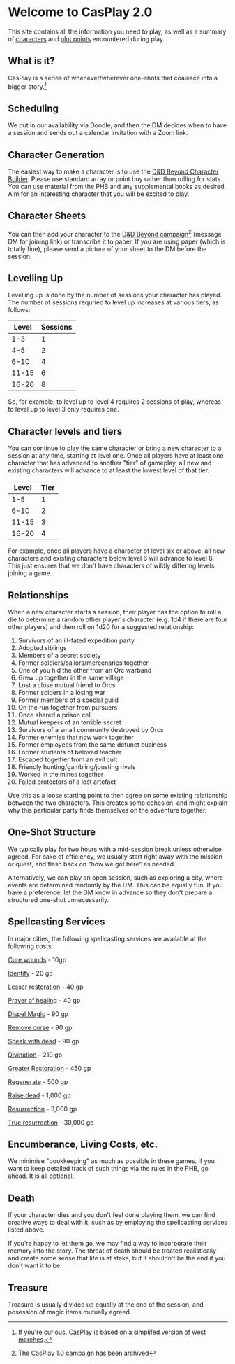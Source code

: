 # Welcome to CasPlay 2.0

This site contains all the information you need to play, as well as a summary of [characters](characters.md) and [plot points](plot.md) encountered during play.

## What is it?

CasPlay is a series of whenever/wherever one-shots that coalesce into a bigger story.[^1] 

## Scheduling
We put in our availability via Doodle, and then the DM decides when to have a session and sends out a calendar invitation with a Zoom link.

## Character Generation
The easiest way to make a character is to use the [D&D Beyond Character Builder](https://www.dndbeyond.com/characters/builder). Please use standard array or point buy rather than rolling for stats. You can use material from the PHB and any supplemental books as desired. Aim for an interesting character that you will be excited to play.

## Character Sheets
You can then add your character to the [D&D Beyond campaign](https://www.dndbeyond.com/campaigns/3121548)[^2] (message DM for joining link) or transcribe it to paper. If you are using paper (which is totally fine), please send a picture of your sheet to the DM before the session.

## Levelling Up
Levelling up is done by the number of sessions your character has played. The number of sessions requried to level up increases at various tiers, as follows:

| Level | Sessions |
|-------|----------|
| 1-3   | 1        |
| 4-5   | 2        |
| 6-10  | 4        |
| 11-15 | 6        |
| 16-20 | 8        |

So, for example, to level up to level 4 requires 2 sessions of play, whereas to level up to level 3 only requires one.

## Character levels and tiers
You can continue to play the same character or bring a new character to a session at any time, starting at level one. Once all players have at least one character that has advanced to another "tier" of gameplay, all new and existing characters will advance to at least the lowest level of that tier.

| Level | Tier     |
|-------|----------|
| 1-5   | 1        |
| 6-10  | 2        |
| 11-15 | 3        |
| 16-20 | 4        |

For example, once all players have a character of level six or above, all new characters and existing characters below level 6 will advance to level 6. This just ensures that we don't have characters of wildly differing levels joining a game.

## Relationships

When a new character starts a session, their player has the option to roll a die to determine a random other player's character (e.g. 1d4 if there are four other players) and then roll on 1d20 for a suggested relationship:

1.  Survivors of an ill-fated expedition party
2.  Adopted siblings
3.  Members of a secret society
4.  Former soldiers/sailors/mercenaries together
5.  One of you hid the other from an Orc warband
6.  Grew up together in the same village
7.  Lost a close mutual friend to Orcs
8.  Former solders in a losing war
9.  Former members of a special guild
10.  On the run together from pursuers
11.  Once shared a prison cell
12.  Mutual keepers of an terrible secret
13.  Survivors of a small community destroyed by Orcs
14.  Former enemies that now work together
15.  Former employees from the same defunct business
16.  Former students of beloved teacher
17.  Escaped together from an evil cult
18.  Friendly hunting/gambling/jousting rivals
19.  Worked in the mines together
20.  Failed protectors of a lost artefact

Use this as a loose starting point to then agree on some existing relationship between the two characters. This creates some cohesion, and might explain why this particular party finds themselves on the adventure together.

## One-Shot Structure
We typically play for two hours with a mid-session break unless otherwise agreed. For sake of efficiency, we usually start right away with the mission or quest, and flash back on "how we got here" as needed.

Alternatively, we can play an open session, such as exploring a city, where events are determined randomly by the DM. This can be equally fun. If you have a preference, let the DM know in advance so they don't prepare a structured one-shot unnecessarily.

## Spellcasting Services
In major cities, the following spellcasting services are available at the following costs:

[Cure wounds](https://roll20.net/compendium/dnd5e/Cure%20Wounds#h-Cure%20Wounds) - 10gp

[Identify](https://roll20.net/compendium/dnd5e/Identify#content) - 20 gp

[Lesser restoration](https://roll20.net/compendium/dnd5e/Lesser%20Restoration#h-Lesser%20Restoration) - 40 gp

[Prayer of healing](https://roll20.net/compendium/dnd5e/Prayer%20of%20Healing#h-Prayer%20of%20Healing) - 40 gp

[Dispel Magic](https://roll20.net/compendium/dnd5e/Dispel%20Magic#h-Dispel%20Magic) - 90 gp

[Remove curse](https://roll20.net/compendium/dnd5e/Remove%20Curse#h-Remove%20Curse) - 90 gp

[Speak with dead](https://roll20.net/compendium/dnd5e/Speak%20with%20Dead#h-Speak%20with%20Dead) - 90 gp

[Divination](https://roll20.net/compendium/dnd5e/Spells:Divination#content) - 210 gp

[Greater Restoration](https://roll20.net/compendium/dnd5e/Greater%20Restoration#h-Greater%20Restoration) - 450 gp

[Regenerate](https://roll20.net/compendium/dnd5e/Regenerate#content) - 500 gp

[Raise dead](https://roll20.net/compendium/dnd5e/Raise%20Dead#h-Raise%20Dead) - 1,000 gp

[Resurrection](https://roll20.net/compendium/dnd5e/Resurrection#h-Resurrection) - 3,000 gp

[True resurrection](https://roll20.net/compendium/dnd5e/True%20Resurrection#h-True%20Resurrection) - 30,000 gp

## Encumberance, Living Costs, etc.
We minimise "bookkeeping" as much as possible in these games. If you want to keep detailed track of such things via the rules in the PHB, go ahead. It is all optional.

## Death
If your character dies and you don't feel done playing them, we can find creative ways to deal with it, such as by employing the spellcasting services listed above. 

If you're happy to let them go, we may find a way to incorporate their memory into the story. The threat of death should be treated realistically and create some sense that life is at stake, but it shouldn't be the end if you don't want it to be.

## Treasure
Treasure is usually divided up equally at the end of the session, and posession of magic items mutually agreed. 

[^1]: If you're curious, CasPlay is based on a simplifed version of [west marches](https://arsludi.lamemage.com/index.php/78/grand-experiments-west-marches/).
[^2]: The [CasPlay 1.0 campaign](https://www.dndbeyond.com/campaigns/561817) has been archived